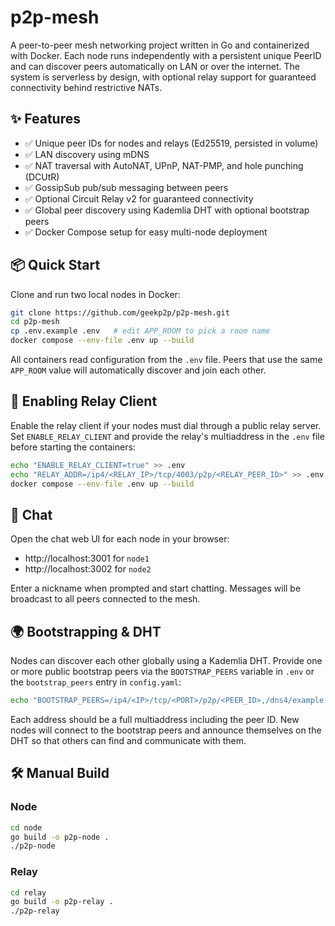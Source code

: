 # p2p-mesh

A peer-to-peer mesh networking project written in Go and containerized with Docker.
Each node runs independently with a persistent unique PeerID and can discover peers automatically on LAN or over the internet.
The system is serverless by design, with optional relay support for guaranteed connectivity behind restrictive NATs.

## ✨ Features
- ✅ Unique peer IDs for nodes and relays (Ed25519, persisted in volume)
- ✅ LAN discovery using mDNS
- ✅ NAT traversal with AutoNAT, UPnP, NAT-PMP, and hole punching (DCUtR)
- ✅ GossipSub pub/sub messaging between peers
- ✅ Optional Circuit Relay v2 for guaranteed connectivity
- ✅ Global peer discovery using Kademlia DHT with optional bootstrap peers
- ✅ Docker Compose setup for easy multi-node deployment
## 📦 Quick Start

Clone and run two local nodes in Docker:

```bash
git clone https://github.com/geekp2p/p2p-mesh.git
cd p2p-mesh
cp .env.example .env   # edit APP_ROOM to pick a room name
docker compose --env-file .env up --build
```

All containers read configuration from the `.env` file. Peers that use the
same `APP_ROOM` value will automatically discover and join each other.

## 🔌 Enabling Relay Client

Enable the relay client if your nodes must dial through a public relay server. Set
`ENABLE_RELAY_CLIENT` and provide the relay's multiaddress in the `.env` file
before starting the containers:

```bash
echo "ENABLE_RELAY_CLIENT=true" >> .env
echo "RELAY_ADDR=/ip4/<RELAY_IP>/tcp/4003/p2p/<RELAY_PEER_ID>" >> .env
docker compose --env-file .env up --build
```

## 💬 Chat

Open the chat web UI for each node in your browser:

- http://localhost:3001 for `node1`
- http://localhost:3002 for `node2`

Enter a nickname when prompted and start chatting. Messages will be broadcast to all peers connected to the mesh.

## 🌍 Bootstrapping & DHT

Nodes can discover each other globally using a Kademlia DHT. Provide one or more
public bootstrap peers via the `BOOTSTRAP_PEERS` variable in `.env` or the
`bootstrap_peers` entry in `config.yaml`:

```bash
echo "BOOTSTRAP_PEERS=/ip4/<IP>/tcp/<PORT>/p2p/<PEER_ID>,/dns4/example.com/tcp/4001/p2p/<PEER_ID>" >> .env
```

Each address should be a full multiaddress including the peer ID. New nodes will
connect to the bootstrap peers and announce themselves on the DHT so that others
can find and communicate with them.

## 🛠 Manual Build

### Node

```bash
cd node
go build -o p2p-node .
./p2p-node
```

### Relay

```bash
cd relay
go build -o p2p-relay .
./p2p-relay
```
